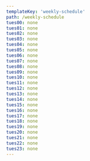 ```yaml
---
templateKey: 'weekly-schedule'
path: /weekly-schedule
tues00: none
tues01: none
tues02: none
tues03: none
tues04: none
tues05: none
tues06: none
tues07: none
tues08: none
tues09: none
tues10: none
tues11: none
tues12: none
tues13: none
tues14: none
tues15: none
tues16: none
tues17: none
tues18: none
tues19: none
tues20: none
tues21: none
tues22: none
tues23: none
---
```

